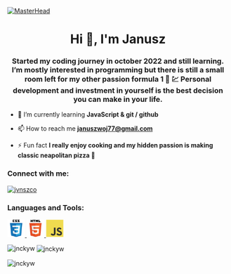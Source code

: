 [![MasterHead](https://media.licdn.com/dms/image/C4E16AQFTcEAkoGldMA/profile-displaybackgroundimage-shrink_200_800/0/1635435070888?e=2147483647&v=beta&t=FdXPhIC2ZlIheNlXVkByeZCBPYEWsWdFqr7Eh6v4SS4)](https://rishavchanda.io)
<h1 align="center">Hi 👋, I'm Janusz</h1>
<h3 align="center">Started my coding journey in october 2022 and still learning. I’m mostly interested in programming but there is still a small room left for my other passion formula 1 🏁 💹 Personal development and investment in yourself is the best decision you can make in your life.</h3>

- 🌱 I’m currently learning **JavaScript & git / github**

- 📫 How to reach me **januszwoj77@gmail.com**

- ⚡ Fun fact **I really enjoy cooking and my hidden passion is making classic neapolitan pizza 🍕**

<h3 align="left">Connect with me:</h3>
<p align="left">
<a href="https://instagram.com/jvnszco" target="blank"><img align="center" src="https://raw.githubusercontent.com/rahuldkjain/github-profile-readme-generator/master/src/images/icons/Social/instagram.svg" alt="jvnszco" height="30" width="40" /></a>
</p>

<h3 align="left">Languages and Tools:</h3>
<p align="left"> <a href="https://www.w3schools.com/css/" target="_blank" rel="noreferrer"> <img src="https://raw.githubusercontent.com/devicons/devicon/master/icons/css3/css3-original-wordmark.svg" alt="css3" width="40" height="40"/> </a> <a href="https://www.w3.org/html/" target="_blank" rel="noreferrer"> <img src="https://raw.githubusercontent.com/devicons/devicon/master/icons/html5/html5-original-wordmark.svg" alt="html5" width="40" height="40"/> </a> <a href="https://developer.mozilla.org/en-US/docs/Web/JavaScript" target="_blank" rel="noreferrer"> <img src="https://raw.githubusercontent.com/devicons/devicon/master/icons/javascript/javascript-original.svg" alt="javascript" width="40" height="40"/> </a> </p>

<p><img align="left" src="https://github-readme-stats.vercel.app/api/top-langs?username=jnckyw&show_icons=true&locale=en&layout=compact" alt="jnckyw" /></p>

<p>&nbsp;<img align="center" src="https://github-readme-stats.vercel.app/api?username=jnckyw&show_icons=true&locale=en" alt="jnckyw" /></p>

<p><img align="center" src="https://github-readme-streak-stats.herokuapp.com/?user=jnckyw&" alt="jnckyw" /></p>


<!---
JNCKYW/JNCKYW is a ✨ special ✨ repository because its `README.md` (this file) appears on your GitHub profile.
You can click the Preview link to take a look at your changes.
--->
